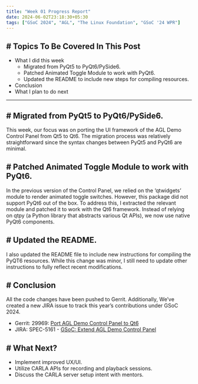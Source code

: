 ```yaml
---
title: "Week 01 Progress Report"
date: 2024-06-02T23:18:30+05:30
tags: ["GSoC 2024", "AGL", "The Linux Foundation", "GSoC '24 WPR"]
---
```



## # Topics To Be Covered In This Post
- What I did this week
	- Migrated from PyQt5 to PyQt6/PySide6.
	- Patched Animated Toggle Module to work with PyQt6.
	- Updated the README to include new steps for compiling resources.
- Conclusion
- What I plan to do next 
---

##  # Migrated from PyQt5 to PyQt6/PySide6.

This week, our focus was on porting the UI framework of the AGL Demo Control Panel from Qt5 to Qt6. The migration process was relatively straightforward since the syntax changes between PyQt5 and PyQt6 are minimal.

## # Patched Animated Toggle Module to work with PyQt6.

In the previous version of the Control Panel, we relied on the ‘qtwidgets’ module to render animated toggle switches. However, this package did not support PyQt6 out of the box. To address this, I extracted the relevant module and patched it to work with the Qt6 framework. Instead of relying on qtpy (a Python library that abstracts various Qt APIs), we now use native PyQt6 components.

## # Updated the README.

I also updated the README file to include new instructions for compiling the PyQT6 resources. While this change was minor, I still need to update other instructions to fully reflect recent modifications.

## # Conclusion

All the code changes have been pushed to Gerrit. Additionally, We’ve created a new JIRA issue to track this year’s contributions under GSoC 2024.
- Gerrit: 29969: [Port AGL Demo Control Panel to Qt6]( https://gerrit.automotivelinux.org/gerrit/c/src/agl-demo-control-panel/+/29969)
- JIRA: SPEC-5161 - [GSoC: Extend AGL Demo Control Panel](https://jira.automotivelinux.org/browse/SPEC-5161)

## # What Next?

- Implement improved UX/UI.
- Utilize CARLA APIs for recording and playback sessions.
- Discuss the CARLA server setup intent with mentors.



